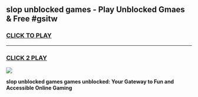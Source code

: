 
## slop unblocked games - Play Unblocked Gmaes & Free #gsitw
<h3>
<a href="https://news.freeplayer.one?title=slop_unblocked_games&ref=03M">CLICK TO PLAY</a></h3>
<hr>

<h3>
<a href="https://news.freeplayer.one?title=slop_unblocked_games&ref=03M">CLICK 2 PLAY</a>
  
</h3>

<a href="https://news.freeplayer.one?title=slop_unblocked_games&ref=03M"><img src="https://clearcache.store/games.png"></a>


**slop unblocked games games unblocked: Your Gateway to Fun and Accessible Online Gaming**
